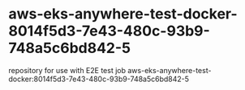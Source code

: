 # aws-eks-anywhere-test-docker-8014f5d3-7e43-480c-93b9-748a5c6bd842-5
repository for use with E2E test job aws-eks-anywhere-test-docker:8014f5d3-7e43-480c-93b9-748a5c6bd842-5
